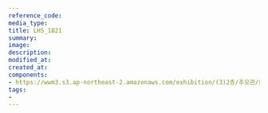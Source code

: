 ```yaml
---
reference_code:
media_type:
title: LHS_1821
summary:
image:
description:
modified_at:
created_at:
components:
- https://wwm3.s3.ap-northeast-2.amazonaws.com/exhibition/(3)2층/추모관/LHS_1821.jpg
tags:
-
---
```

